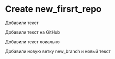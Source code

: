 # Create new_firsrt_repo

Добавили текст

Добавили текст на GitHub

Добавили текст локально

Добавили новую ветку new_branch и новый текст
